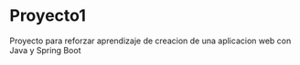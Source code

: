 # Proyecto1
Proyecto para reforzar aprendizaje de creacion de una aplicacion web con Java y Spring Boot
